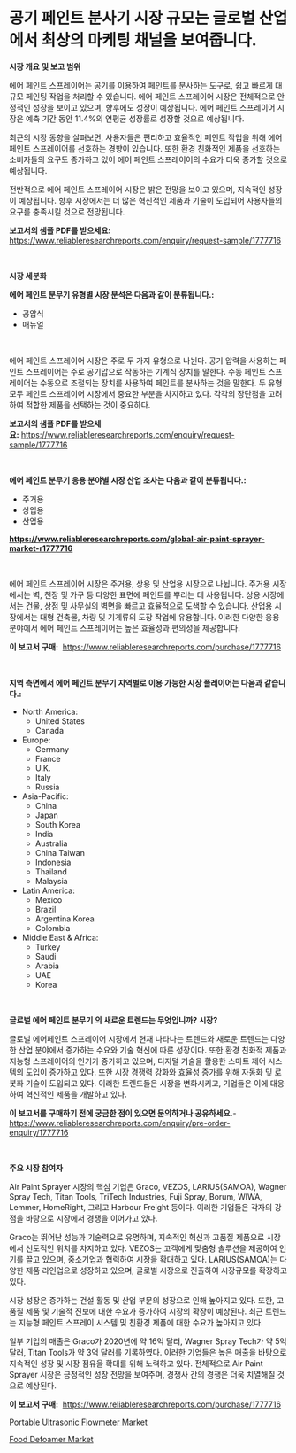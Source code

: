 <p><h1>공기 페인트 분사기 시장 규모는 글로벌 산업에서 최상의 마케팅 채널을 보여줍니다.</h1></p><p><strong>시장 개요 및 보고 범위</strong></p>
<p><p>에어 페인트 스프레이어는 공기를 이용하여 페인트를 분사하는 도구로, 쉽고 빠르게 대규모 페인팅 작업을 처리할 수 있습니다. 에어 페인트 스프레이어 시장은 전체적으로 안정적인 성장을 보이고 있으며, 향후에도 성장이 예상됩니다. 에어 페인트 스프레이어 시장은 예측 기간 동안 11.4%의 연평균 성장률로 성장할 것으로 예상됩니다.</p><p>최근의 시장 동향을 살펴보면, 사용자들은 편리하고 효율적인 페인트 작업을 위해 에어 페인트 스프레이어를 선호하는 경향이 있습니다. 또한 환경 친화적인 제품을 선호하는 소비자들의 요구도 증가하고 있어 에어 페인트 스프레이어의 수요가 더욱 증가할 것으로 예상됩니다.</p><p>전반적으로 에어 페인트 스프레이어 시장은 밝은 전망을 보이고 있으며, 지속적인 성장이 예상됩니다. 향후 시장에서는 더 많은 혁신적인 제품과 기술이 도입되어 사용자들의 요구를 충족시킬 것으로 전망됩니다.</p></p>
<p><strong>보고서의 샘플 PDF를 받으세요:</strong> <a href="https://www.reliableresearchreports.com/enquiry/request-sample/1777716">https://www.reliableresearchreports.com/enquiry/request-sample/1777716</a></p>
<p>&nbsp;</p>
<p><strong>시장 세분화</strong></p>
<p><strong>에어 페인트 분무기 유형별 시장 분석은 다음과 같이 분류됩니다.:</strong></p>
<p><ul><li>공압식</li><li>매뉴얼</li></ul></p>
<p>&nbsp;</p>
<p><p>에어 페인트 스프레이어 시장은 주로 두 가지 유형으로 나뉜다. 공기 압력을 사용하는 페인트 스프레이어는 주로 공기압으로 작동하는 기계식 장치를 말한다. 수동 페인트 스프레이어는 수동으로 조절되는 장치를 사용하여 페인트를 분사하는 것을 말한다. 두 유형 모두 페인트 스프레이어 시장에서 중요한 부분을 차지하고 있다. 각각의 장단점을 고려하여 적합한 제품을 선택하는 것이 중요하다.</p></p>
<p><strong>보고서의 샘플 PDF를 받으세요:</strong>&nbsp;<a href="https://www.reliableresearchreports.com/enquiry/request-sample/1777716">https://www.reliableresearchreports.com/enquiry/request-sample/1777716</a></p>
<p>&nbsp;</p>
<p><strong> 에어 페인트 분무기 응용 분야별 시장 산업 조사는 다음과 같이 분류됩니다.:</strong></p>
<p><ul><li>주거용</li><li>상업용</li><li>산업용</li></ul></p>
<p><strong><a href="https://www.reliableresearchreports.com/global-air-paint-sprayer-market-r1777716">https://www.reliableresearchreports.com/global-air-paint-sprayer-market-r1777716</a></strong></p>
<p>&nbsp;</p>
<p><p>에어 페인트 스프레이어 시장은 주거용, 상용 및 산업용 시장으로 나뉩니다. 주거용 시장에서는 벽, 천장 및 가구 등 다양한 표면에 페인트를 뿌리는 데 사용됩니다. 상용 시장에서는 건물, 상점 및 사무실의 벽면을 빠르고 효율적으로 도색할 수 있습니다. 산업용 시장에서는 대형 건축물, 차량 및 기계류의 도장 작업에 유용합니다. 이러한 다양한 응용 분야에서 에어 페인트 스프레이어는 높은 효율성과 편의성을 제공합니다.</p></p>
<p><strong>이 보고서 구매:</strong>&nbsp; <a href="https://www.reliableresearchreports.com/purchase/1777716">https://www.reliableresearchreports.com/purchase/1777716</a></p>
<p>&nbsp;</p>
<p><strong>지역 측면에서 에어 페인트 분무기 지역별로 이용 가능한 시장 플레이어는 다음과 같습니다.:</strong></p>
<p><ul>
    <li>
        North America:
        <ul>
            <li>United States</li>
            <li>Canada</li>
        </ul>
    </li>
    <li>
        Europe:
        <ul>
            <li>Germany</li>
            <li>France</li>
            <li>U.K.</li>
            <li>Italy</li>
            <li>Russia</li>
        </ul>
    </li>
    <li>
        Asia-Pacific:
        <ul>
            <li>China</li>
            <li>Japan</li>
            <li>South Korea</li>
            <li>India</li>
            <li>Australia</li>
            <li>China Taiwan</li>
            <li>Indonesia</li>
            <li>Thailand</li>
            <li>Malaysia</li>
        </ul>
    </li>
    <li>
        Latin America:
        <ul>
            <li>Mexico</li>
            <li>Brazil</li>
            <li>Argentina Korea</li>
            <li>Colombia</li>
        </ul>
    </li>
    <li>
        Middle East & Africa:
        <ul>
            <li>Turkey</li>
            <li>Saudi</li>
            <li>Arabia</li>
            <li>UAE</li>
            <li>Korea</li>
        </ul>
    </li>
    </ul></p>
<p>&nbsp;</p>
<p><strong>글로벌 에어 페인트 분무기 의 새로운 트렌드는 무엇입니까? 시장?</strong></p>
<p><p>글로벌 에어페인트 스프레이어 시장에서 현재 나타나는 트렌드와 새로운 트렌드는 다양한 산업 분야에서 증가하는 수요와 기술 혁신에 따른 성장이다. 또한 환경 친화적 제품과 지능형 스프레이어의 인기가 증가하고 있으며, 디지털 기술을 활용한 스마트 제어 시스템의 도입이 증가하고 있다. 또한 시장 경쟁력 강화와 효율성 증가를 위해 자동화 및 로봇화 기술이 도입되고 있다. 이러한 트렌드들은 시장을 변화시키고, 기업들은 이에 대응하여 혁신적인 제품을 개발하고 있다.</p></p>
<p><strong>이 보고서를 구매하기 전에 궁금한 점이 있으면 문의하거나 공유하세요.</strong>- <a href="https://www.reliableresearchreports.com/enquiry/pre-order-enquiry/1777716">https://www.reliableresearchreports.com/enquiry/pre-order-enquiry/1777716</a></p>
<p>&nbsp;</p>
<p><strong>주요 시장 참여자</strong></p>
<p><p>Air Paint Sprayer 시장의 핵심 기업은 Graco, VEZOS, LARIUS(SAMOA), Wagner Spray Tech, Titan Tools, TriTech Industries, Fuji Spray, Borum, WIWA, Lemmer, HomeRight, 그리고 Harbour Freight 등이다. 이러한 기업들은 각자의 강점을 바탕으로 시장에서 경쟁을 이어가고 있다.</p><p>Graco는 뛰어난 성능과 기술력으로 유명하며, 지속적인 혁신과 고품질 제품으로 시장에서 선도적인 위치를 차지하고 있다. VEZOS는 고객에게 맞춤형 솔루션을 제공하여 인기를 끌고 있으며, 중소기업과 협력하여 시장을 확대하고 있다. LARIUS(SAMOA)는 다양한 제품 라인업으로 성장하고 있으며, 글로벌 시장으로 진출하여 시장규모를 확장하고 있다.</p><p>시장 성장은 증가하는 건설 활동 및 산업 부문의 성장으로 인해 높아지고 있다. 또한, 고품질 제품 및 기술적 진보에 대한 수요가 증가하여 시장의 확장이 예상된다. 최근 트렌드는 지능형 페인트 스프레이 시스템 및 친환경 제품에 대한 수요가 높아지고 있다.</p><p>일부 기업의 매출은 Graco가 2020년에 약 16억 달러, Wagner Spray Tech가 약 5억 달러, Titan Tools가 약 3억 달러를 기록하였다. 이러한 기업들은 높은 매출을 바탕으로 지속적인 성장 및 시장 점유율 확대를 위해 노력하고 있다. 전체적으로 Air Paint Sprayer 시장은 긍정적인 성장 전망을 보여주며, 경쟁사 간의 경쟁은 더욱 치열해질 것으로 예상된다.</p></p>
<p><strong>이 보고서 구매:</strong>&nbsp;&nbsp;<a href="https://www.reliableresearchreports.com/purchase/1777716">https://www.reliableresearchreports.com/purchase/1777716</a></p>
<p><p><a href="https://github.com/Sinjinluong3e0awx2m195k76/Market-Research-Report-List-2/blob/main/portable-ultrasonic-flowmeter-market.md">Portable Ultrasonic Flowmeter Market</a></p><p><a href="https://eight-handstand-8fb.notion.site/Food-Defoamer-Market-Comprehensive-Assessment-by-Type-Application-and-Geography-5ddc82329a474085bb3ac30ba796896d">Food Defoamer Market</a></p></p>